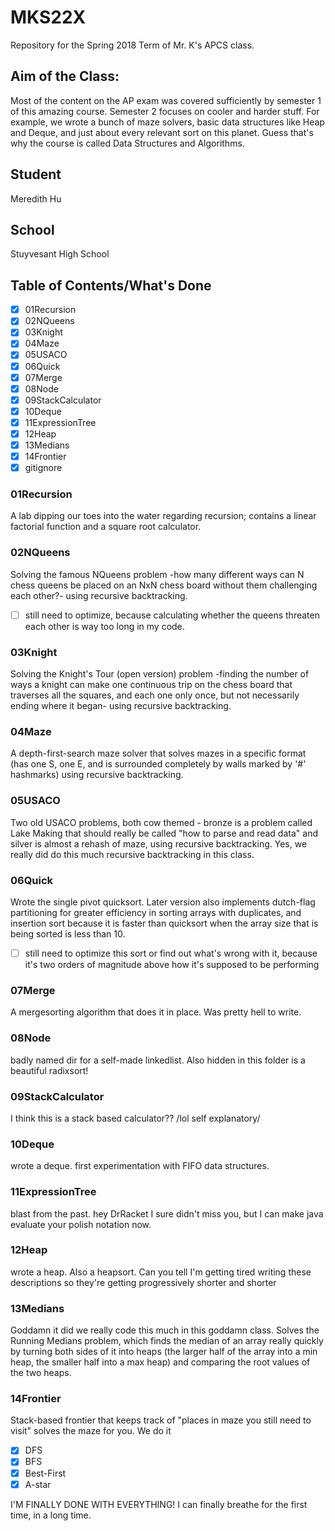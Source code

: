 # MKS22X
Repository for the Spring 2018 Term of Mr. K's APCS class.

## Aim of the Class:
Most of the content on the AP exam was covered sufficiently by semester 1 of this amazing course. Semester 2 focuses on cooler and harder stuff. For example, we wrote a bunch of maze solvers, basic data structures like Heap and Deque, and just about every relevant sort on this planet. Guess that's why the course is called Data Structures and Algorithms.

## Student
Meredith Hu

## School
Stuyvesant High School

## Table of Contents/What's Done
 - [x] 01Recursion
 - [x] 02NQueens
 - [x] 03Knight
 - [x] 04Maze
 - [x] 05USACO
 - [x] 06Quick
 - [x] 07Merge
 - [x] 08Node
 - [x] 09StackCalculator
 - [x] 10Deque
 - [x] 11ExpressionTree
 - [x] 12Heap
 - [x] 13Medians
 - [x] 14Frontier
 - [x] gitignore
### 01Recursion
A lab dipping our toes into the water regarding recursion; contains a linear factorial function and a square root calculator.

### 02NQueens
Solving the famous NQueens problem -how many different ways can N chess queens be placed on an NxN chess board without them challenging each other?- using recursive backtracking.
 - [ ] still need to optimize, because calculating whether the queens threaten each other is way too long in my code.

### 03Knight
Solving the Knight's Tour (open version) problem -finding the number of ways a knight can make one continuous trip on the chess board that traverses all the squares, and each one only once, but not necessarily ending where it began- using recursive backtracking.

### 04Maze
A depth-first-search maze solver that solves mazes in a specific format (has one S, one E, and is surrounded completely by walls marked by '#' hashmarks) using recursive backtracking.

### 05USACO
Two old USACO problems, both cow themed - bronze is a problem called Lake Making that should really be called "how to parse and read data" and silver is almost a rehash of maze, using recursive backtracking. Yes, we really did do this much recursive backtracking in this class.

### 06Quick
Wrote the single pivot quicksort. Later version also implements dutch-flag partitioning for greater efficiency in sorting arrays with duplicates, and insertion sort because it is faster than quicksort when the array size that is being sorted is less than 10.
 - [ ] still need to optimize this sort or find out what's wrong with it, because it's two orders of magnitude above how it's supposed to be performing

### 07Merge
A mergesorting algorithm that does it in place. Was pretty hell to write.

### 08Node
badly named dir for a self-made linkedlist.
Also hidden in this folder is a beautiful radixsort!

### 09StackCalculator
I think this is a stack based calculator?? 
/lol self explanatory/

### 10Deque
wrote a deque. first experimentation with FIFO data structures.

### 11ExpressionTree
blast from the past. hey DrRacket I sure didn't miss you, but I can make java evaluate your polish notation now.

### 12Heap
wrote a heap. Also a heapsort.
Can you tell I'm getting tired writing these descriptions so they're getting progressively shorter and shorter

### 13Medians
Goddamn it did we really code this much in this goddamn class. Solves the Running Medians problem, which finds the median of an array really quickly by turning both sides of it into heaps (the larger half of the array into a min heap, the smaller half into a max heap) and comparing the root values of the two heaps.

### 14Frontier
Stack-based frontier that keeps track of "places in maze you still need to visit" solves the maze for you. We do it
 - [x] DFS
 - [x] BFS
 - [x] Best-First
 - [x] A-star

I'M FINALLY DONE WITH EVERYTHING! I can finally breathe for the first time, in a long time.

